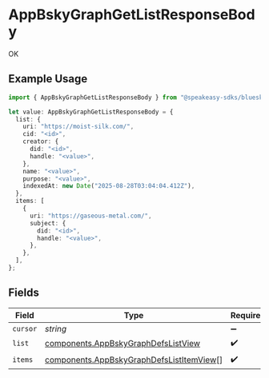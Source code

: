 # AppBskyGraphGetListResponseBody

OK

## Example Usage

```typescript
import { AppBskyGraphGetListResponseBody } from "@speakeasy-sdks/bluesky/models/operations";

let value: AppBskyGraphGetListResponseBody = {
  list: {
    uri: "https://moist-silk.com/",
    cid: "<id>",
    creator: {
      did: "<id>",
      handle: "<value>",
    },
    name: "<value>",
    purpose: "<value>",
    indexedAt: new Date("2025-08-28T03:04:04.412Z"),
  },
  items: [
    {
      uri: "https://gaseous-metal.com/",
      subject: {
        did: "<id>",
        handle: "<value>",
      },
    },
  ],
};
```

## Fields

| Field                                                                                                | Type                                                                                                 | Required                                                                                             | Description                                                                                          |
| ---------------------------------------------------------------------------------------------------- | ---------------------------------------------------------------------------------------------------- | ---------------------------------------------------------------------------------------------------- | ---------------------------------------------------------------------------------------------------- |
| `cursor`                                                                                             | *string*                                                                                             | :heavy_minus_sign:                                                                                   | N/A                                                                                                  |
| `list`                                                                                               | [components.AppBskyGraphDefsListView](../../models/components/appbskygraphdefslistview.md)           | :heavy_check_mark:                                                                                   | N/A                                                                                                  |
| `items`                                                                                              | [components.AppBskyGraphDefsListItemView](../../models/components/appbskygraphdefslistitemview.md)[] | :heavy_check_mark:                                                                                   | N/A                                                                                                  |
